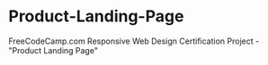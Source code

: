 # Product-Landing-Page
FreeCodeCamp.com Responsive Web Design Certification Project - "Product Landing Page" 
